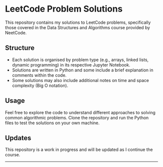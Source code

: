 # LeetCode Problem Solutions

This repository contains my solutions to LeetCode problems, specifically those covered in the Data Structures and Algorithms course provided by NeetCode.

## Structure

- Each solution is organised by problem type (e.g., arrays, linked lists, dynamic programming) in its respective Jupyter Notebook.
- Solutions are written in Python and some include a brief explanation in comments within the code.
- Some solutions may also include additional notes on time and space complexity (Big O notation).

## Usage

Feel free to explore the code to understand different approaches to solving common algorithmic problems. Clone the repository and run the Python files to test the solutions on your own machine.

## Updates

This repository is a work in progress and will be updated as I continue the course.

---


